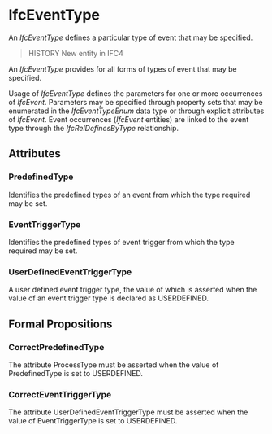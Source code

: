 # IfcEventType

An _IfcEventType_ defines a particular type of event that may be specified.

> HISTORY  New entity in IFC4

An _IfcEventType_ provides for all forms of types of event that may be specified.

Usage of _IfcEventType_ defines the parameters for one or more occurrences of _IfcEvent_. Parameters may be specified through property sets that may be enumerated in the _IfcEventTypeEnum_ data type or through explicit attributes of _IfcEvent_. Event occurrences (_IfcEvent_ entities) are linked to the event type through the _IfcRelDefinesByType_ relationship.

## Attributes

### PredefinedType
Identifies the predefined types of an event from which 
    the type required may be set.

### EventTriggerType
Identifies the predefined types of event trigger from which 
    the type required may be set.

### UserDefinedEventTriggerType
A user defined event trigger type, the value of which 
    is asserted when the value of an event trigger type is 
    declared as USERDEFINED.

## Formal Propositions

### CorrectPredefinedType
The attribute ProcessType must be asserted when the value of PredefinedType is set to USERDEFINED.

### CorrectEventTriggerType
The attribute UserDefinedEventTriggerType must be asserted when the value of EventTriggerType is set to USERDEFINED.
